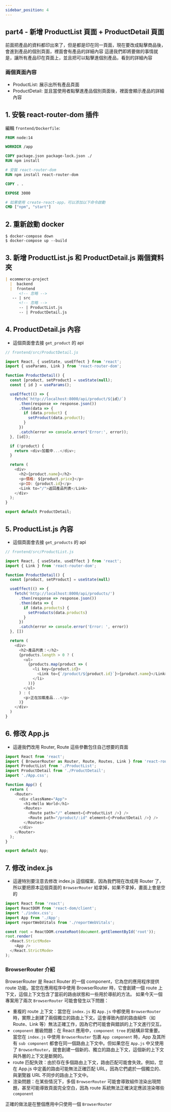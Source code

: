 ```yaml
---
sidebar_position: 4
---
```


## part4 - 新增 ProductList 頁面 + ProductDetail 頁面

前面把產品的資料都印出來了，但是都是印在同一頁面，現在要改成點擊商品後，會進到產品的個別頁面，裡面會有產品的詳細內容
這邊我們即將要做的事情就是，讓所有產品印在頁面上，並且把可以點擊進個別產品，看到的詳細內容

### 兩個頁面內容
* ProductList: 展示出所有產品頁面
* ProductDetail: 並且當使用者點擊進產品個別頁面後，裡面會顯示產品的詳細內容


## 1. 安裝 react-router-dom 插件

編輯 `frontend/Dockerfile`:

```Dockerfile
FROM node:14

WORKDIR /app

COPY package.json package-lock.json ./
RUN npm install

# 安裝 react-router-dom
RUN npm install react-router-dom

COPY . .

EXPOSE 3000

# 如果使用 create-react-app，可以添加以下命令啟動
CMD ["npm", "start"]
```


## 2. 重新啟動 docker

```shell
$ docker-compose down
$ docker-compose up --build
```

## 3. 新增 ProductList.js 和 ProductDetail.js 兩個資料夾

```md
| ecommerce-project
  |  backend
  |  frontend
      <!-- 忽略 -->  
   -- | src
      <!-- 忽略 -->  
      -- | ProductList.js
      -- | ProductDetail.js      
```


## 4. ProductDetail.js 內容

* 這個頁面會去接 `get_product` 的 api

```js
// frontend/src/ProductDetail.js

import React, { useState, useEffect } from 'react';
import { useParams, Link } from 'react-router-dom';

function ProductDetail() {
  const [product, setProduct] = useState(null);
  const { id } = useParams();

  useEffect(() => {
    fetch(`http://localhost:8000/api/product/${id}/`)
      .then(response => response.json())
      .then(data => {
        if (data.product) {
          setProduct(data.product);
        }
      })
      .catch(error => console.error('Error:', error));
  }, [id]);

  if (!product) {
    return <div>加載中...</div>;
  }

  return (
    <div>
      <h2>{product.name}</h2>
      <p>價格: ${product.price}</p>
      <p>ID: {product.id}</p>
      <Link to="/">返回產品列表</Link>
    </div>
  );
}

export default ProductDetail;
```

## 5. ProductList.js 內容

* 這個頁面會去接 `get_products` 的 api

```js
// frontend/src/ProductList.js

import React, { useState, useEffect } from 'react';
import { Link } from 'react-router-dom';

function ProductDetail() {
  const [product, setProduct] = useState(null)  

  useEffect(() => {
    fetch('http://localhost:8000/api/products/')
      .then(response => response.json())
      .then(data => {
        if (data.products) {
          setProducts(data.products)
        }
      })
      .catch(error => console.error('Error: ', error))
  }, [])

  return (
    <div>
      <h2>產品列表：</h2>
      {products.length > 0 ? (
        <ul>
          {products.map(product => (
            <li key={product.id}>
              <Link to={`/product/${product.id}`}>{product.name}</Link> - ${product.price}
            </li>
          ))}
        </ul>
      ) : (
        <p>正在加載產品...</p>
      )}
    </div>    
  )
}
```


## 6. 修改 App.js

* 這邊我們改用 Router, Route 這些參數包住自己想要的頁面

```js
import React from 'react';
import { BrowserRouter as Router, Route, Routes, Link } from 'react-router-dom';
import ProductList from './ProductList';
import ProductDetail from './ProductDetail';
import './App.css';

function App() {
  return (
    <Router>
      <div className="App">
        <h1>Hello World</h1>
        <Routes>
          <Route path="/" element={<ProductList />} />
          <Route path="/product/:id" element={<ProductDetail />} />
        </Routes>
      </div>
    </Router>
  );
}

export default App;
```


## 7. 修改 index.js

* 這邊特別要注意去修改 index.js 這個檔案，因為我們現在改成用 Router 了，所以要把原本這個頁面的  `BrowserRouter` 給拿掉，如果不拿掉，畫面上會是空的

```js
import React from 'react';
import ReactDOM from 'react-dom/client';
import './index.css';
import App from './App';
import reportWebVitals from './reportWebVitals';

const root = ReactDOM.createRoot(document.getElementById('root'));
root.render(
  <React.StrictMode>
    <App />
  </React.StrictMode>
);
```



### BrowserRouter 介紹
BrowserRouter 是 React Router 的一個 component，它為您的應用程序提供 route 功能。當您在應用程序中使用 BrowserRouter 時，它會創建一個 route 上下文，這個上下文包含了當前的路由狀態和一些用於導航的方法。
如果今天一個專案用了兩次 `BrowserRouter` 可能會發生以下問題：
* 重複的 route 上下文：當您在 `index.js` 和 `App.js` 中都使用 `BrowserRouter` 時，實際上創建了兩個獨立的路由上下文。這會導致內部的路由組件（如 Route、Link 等）無法正確工作，因為它們可能會與錯誤的上下文進行交互。
* `component` 層級問題：在 React 應用中，`component tree` 的結構非常重要。當您在 `index.js` 中使用 `BrowserRouter` 包裹 `App component` 時，App 及其所有 `sub component` 都會在同一個路由上下文中。但如果您在 `App.js` 中又使用了 `BrowserRouter`，就會創建一個新的、獨立的路由上下文，這個新的上下文與外層的上下文是斷開的。
* route 匹配失效：由於存在多個路由上下文，路由匹配可能會失效。例如，您在 App.js 中定義的路由可能無法正確匹配 URL，因為它們處於一個獨立的、與瀏覽器 URL 不同步的路由上下文中。
* 渲染問題：在某些情況下，多個 `BrowserRouter` 可能會導致組件渲染出現問題，甚至可能導致頁面完全空白，因為 route 系統無法正確決定應該渲染哪些 `component`

正確的做法是在整個應用中只使用一個 `BrowserRouter`